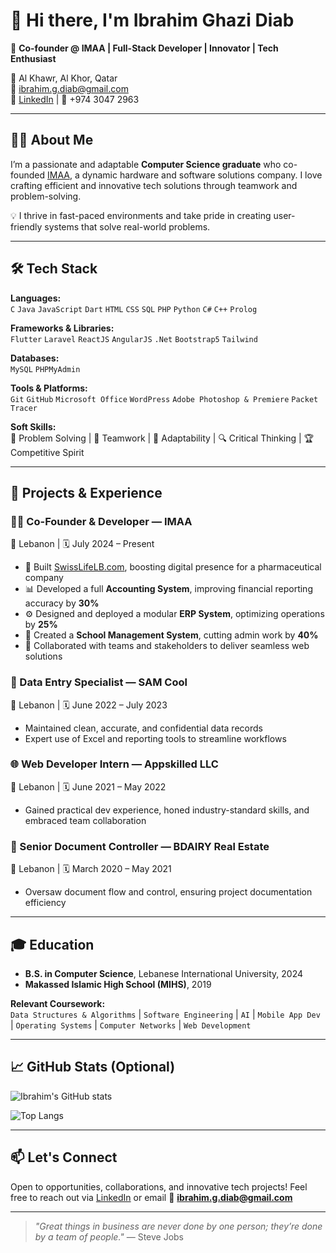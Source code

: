 # 👋 Hi there, I'm Ibrahim Ghazi Diab

🚀 **Co-founder @ IMAA | Full-Stack Developer | Innovator | Tech Enthusiast**

📍 Al Khawr, Al Khor, Qatar  
📧 ibrahim.g.diab@gmail.com  
🔗 [LinkedIn](https://www.linkedin.com/in/ibrahim-diab73) | 📱 +974 3047 2963  

---

## 🧑‍💻 About Me

I’m a passionate and adaptable **Computer Science graduate** who co-founded [IMAA](#), a dynamic hardware and software solutions company. I love crafting efficient and innovative tech solutions through teamwork and problem-solving.

💡 I thrive in fast-paced environments and take pride in creating user-friendly systems that solve real-world problems.

---

## 🛠️ Tech Stack

**Languages:**  
`C` `Java` `JavaScript` `Dart` `HTML` `CSS` `SQL` `PHP` `Python` `C#` `C++` `Prolog`

**Frameworks & Libraries:**  
`Flutter` `Laravel` `ReactJS` `AngularJS` `.Net` `Bootstrap5` `Tailwind`

**Databases:**  
`MySQL` `PHPMyAdmin`

**Tools & Platforms:**  
`Git` `GitHub` `Microsoft Office` `WordPress` `Adobe Photoshop & Premiere` `Packet Tracer`

**Soft Skills:**  
🧠 Problem Solving | 🤝 Teamwork | 🔄 Adaptability | 🔍 Critical Thinking | 🏆 Competitive Spirit

---

## 📂 Projects & Experience

### 👨‍💼 Co-Founder & Developer — IMAA  
📍 Lebanon | 🗓️ July 2024 – Present

- 🔗 Built [SwissLifeLB.com](https://swisslifelb.com), boosting digital presence for a pharmaceutical company  
- 📊 Developed a full **Accounting System**, improving financial reporting accuracy by **30%**  
- ⚙️ Designed and deployed a modular **ERP System**, optimizing operations by **25%**  
- 🏫 Created a **School Management System**, cutting admin work by **40%**  
- 🤝 Collaborated with teams and stakeholders to deliver seamless web solutions  

### 🧾 Data Entry Specialist — SAM Cool  
📍 Lebanon | 🗓️ June 2022 – July 2023

- Maintained clean, accurate, and confidential data records  
- Expert use of Excel and reporting tools to streamline workflows  

### 🌐 Web Developer Intern — Appskilled LLC  
📍 Lebanon | 🗓️ June 2021 – May 2022

- Gained practical dev experience, honed industry-standard skills, and embraced team collaboration  

### 📁 Senior Document Controller — BDAIRY Real Estate  
📍 Lebanon | 🗓️ March 2020 – May 2021

- Oversaw document flow and control, ensuring project documentation efficiency  

---

## 🎓 Education

- **B.S. in Computer Science**, Lebanese International University, 2024  
- **Makassed Islamic High School (MIHS)**, 2019  

**Relevant Coursework:**  
`Data Structures & Algorithms` | `Software Engineering` | `AI` | `Mobile App Dev` | `Operating Systems` | `Computer Networks` | `Web Development`

---

## 📈 GitHub Stats (Optional)

![Ibrahim's GitHub stats](https://github-readme-stats.vercel.app/api?username=ibrahimdiab&show_icons=true&theme=github_dark)

![Top Langs](https://github-readme-stats.vercel.app/api/top-langs/?username=ibrahimdiab&layout=compact&theme=github_dark)

---

## 📫 Let's Connect

Open to opportunities, collaborations, and innovative tech projects! Feel free to reach out via [LinkedIn](https://www.linkedin.com/in/ibrahim-diab73) or email 📩 **ibrahim.g.diab@gmail.com**

---

> *"Great things in business are never done by one person; they’re done by a team of people."* — Steve Jobs

